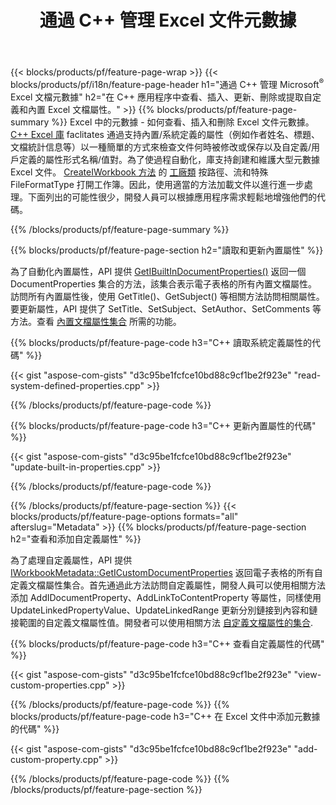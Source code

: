 ﻿---
title: 通過 C++ 管理 Excel 文件元數據
url: /zh-hant/cpp/metadata/
description: 使用 C++ 庫查看、添加、編輯、刪除或提取 Excel 文件元數據
---
{{< blocks/products/pf/feature-page-wrap >}}
{{< blocks/products/pf/i18n/feature-page-header h1="通過 C++ 管理 Microsoft<sup>&reg;</sup> Excel 文檔元數據" h2="在 C++ 應用程序中查看、插入、更新、刪除或提取自定義和內置 Excel 文檔屬性。" >}}
{{% blocks/products/pf/feature-page-summary %}}
Excel 中的元數據 - 如何查看、插入和刪除 Excel 文件元數據。 [C++ Excel 庫](/cells/cpp/) faclitates 通過支持內置/系統定義的屬性（例如作者姓名、標題、文檔統計信息等）以一種簡單的方式來檢查文件何時被修改或保存以及自定義/用戶定義的屬性形式名稱/值對。為了使過程自動化，庫支持創建和維護大型元數據 Excel 文件。 [CreateIWorkbook 方法](https://apireference.aspose.com/cells/cpp/class/aspose.cells.factory#a93f7282b976d2a001d44198dedaceee8) 的 [工廠類](https://apireference.aspose.com/cells/cpp/class/aspose.cells.factory) 按路徑、流和特殊 FileFormatType 打開工作簿。因此，使用適當的方法加載文件以進行進一步處理。下面列出的可能性很少，開發人員可以根據應用程序需求輕鬆地增強他們的代碼。 
 
{{% /blocks/products/pf/feature-page-summary %}}

{{% blocks/products/pf/feature-page-section h2="讀取和更新內置屬性" %}}

為了自動化內置屬性，API 提供 [GetIBuiltInDocumentProperties()](https://apireference.aspose.com/cells/cpp/class/aspose.cells.metadata.i_workbook_metadata) 返回一個 DocumentProperties 集合的方法，該集合表示電子表格的所有內置文檔屬性。訪問所有內置屬性後，使用 GetTitle()、GetSubject() 等相關方法訪問相關屬性。要更新屬性，API 提供了 SetTitle、SetSubject、SetAuthor、SetComments 等方法。查看 [內置文檔屬性集合](https://apireference.aspose.com/cells/cpp/class/aspose.cells.properties.i_built_in_document_property_collection) 所需的功能。

{{% blocks/products/pf/feature-page-code h3="C++ 讀取系統定義屬性的代碼" %}}

{{< gist "aspose-com-gists" "d3c95be1fcfce10bd88c9cf1be2f923e" "read-system-defined-properties.cpp" >}}

{{% /blocks/products/pf/feature-page-code %}}

{{% blocks/products/pf/feature-page-code h3="C++ 更新內置屬性的代碼" %}}

{{< gist "aspose-com-gists" "d3c95be1fcfce10bd88c9cf1be2f923e" "update-built-in-properties.cpp" >}}

{{% /blocks/products/pf/feature-page-code %}}


{{% /blocks/products/pf/feature-page-section %}}
{{< blocks/products/pf/feature-page-options formats="all" afterslug="Metadata" >}}
{{% blocks/products/pf/feature-page-section h2="查看和添加自定義屬性" %}}

為了處理自定義屬性，API 提供 [IWorkbookMetadata::GetICustomDocumentProperties](https://apireference.aspose.com/cells/cpp/class/aspose.cells.metadata.i_workbook_metadata#a69f0226813ce18c03ebc13b8ca691e79) 返回電子表格的所有自定義文檔屬性集合。首先通過此方法訪問自定義屬性，開發人員可以使用相關方法添加 AddIDocumentProperty、AddLinkToContentProperty 等屬性，同樣使用 UpdateLinkedPropertyValue、UpdateLinkedRange 更新分別鏈接到內容和鏈接範圍的自定義文檔屬性值。開發者可以使用相關方法 [自定義文檔屬性的集合](https://apireference.aspose.com/cells/cpp/class/aspose.cells.properties.i_custom_document_property_collection).

{{% blocks/products/pf/feature-page-code h3="C++ 查看自定義屬性的代碼" %}}

{{< gist "aspose-com-gists" "d3c95be1fcfce10bd88c9cf1be2f923e" "view-custom-properties.cpp" >}}

{{% /blocks/products/pf/feature-page-code %}}
{{% blocks/products/pf/feature-page-code h3="C++ 在 Excel 文件中添加元數據的代碼" %}}

{{< gist "aspose-com-gists" "d3c95be1fcfce10bd88c9cf1be2f923e" "add-custom-property.cpp" >}}

{{% /blocks/products/pf/feature-page-code %}}
{{% /blocks/products/pf/feature-page-section %}}